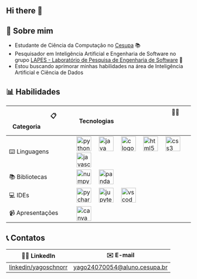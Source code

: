 ## Hi there 👋

## 🚀 Sobre mim 

- Estudante de Ciência da Computação no [Cesupa](https://www.cesupa.br) 📚
- Pesquisador em Inteligência Artificial e Engenharia de Software no grupo [LAPES - Laboratório de Pesquisa de Engenharia de Software](https://github.com/lapes-engenharia-de-software) 🔎
- Estou buscando aprimorar minhas habilidades na área de Inteligência Artificial e Ciência de Dados

## 📊 Habilidades 

|  ㅤㅤㅤㅤㅤ📋 Categoriaㅤㅤㅤㅤㅤ | ㅤㅤㅤㅤㅤㅤㅤㅤㅤㅤㅤㅤㅤㅤㅤㅤ👨‍💻 Tecnologiasㅤㅤㅤㅤㅤㅤㅤㅤ ㅤㅤㅤㅤㅤㅤㅤㅤ|
| ------------------------- | ------------------------------------------------------------------------------- |
| ⌨️ Linguagensㅤ| <div align="left"> <img src="https://cdn.jsdelivr.net/gh/devicons/devicon/icons/python/python-original.svg" height="40" alt="python logo"  /> <img width="12" /> <img src="https://cdn.jsdelivr.net/gh/devicons/devicon/icons/java/java-original.svg" height="40" alt="java logo"  /> <img width="12" /> <img src="https://cdn.jsdelivr.net/gh/devicons/devicon/icons/c/c-original.svg" height="40" alt="c logo"  /> <img width="12" /> <img src="https://cdn.jsdelivr.net/gh/devicons/devicon/icons/html5/html5-original.svg" height="40" alt="html5 logo"  /> <img width="12" /> <img src="https://cdn.jsdelivr.net/gh/devicons/devicon/icons/css3/css3-original.svg" height="40" alt="css3 logo"  /> <img width="12" /> <img src="https://cdn.jsdelivr.net/gh/devicons/devicon/icons/javascript/javascript-original.svg" height="40" alt="javascript logo"  /> </div>|
| 📚 Bibliotecas | <div align="left"> <img src="https://cdn.jsdelivr.net/gh/devicons/devicon/icons/numpy/numpy-original.svg" height="40" alt="numpy logo"  /> <img width="12" /> <img src="https://cdn.jsdelivr.net/gh/devicons/devicon/icons/pandas/pandas-original.svg" height="40" alt="pandas logo"  /> </div> |
| 💻 IDEs | <div align="left"> <img src="https://cdn.jsdelivr.net/gh/devicons/devicon/icons/pycharm/pycharm-original.svg" height="40" alt="pycharm logo"  /> <img width="12" /> <img src="https://cdn.jsdelivr.net/gh/devicons/devicon/icons/jupyter/jupyter-original.svg" height="40" alt="jupyter logo"  /> <img width="12" /> <img src="https://cdn.jsdelivr.net/gh/devicons/devicon/icons/vscode/vscode-original.svg" height="40" alt="vscode logo"  /> </div> |
| 📹 Apresentações | <div align="left"> <img src="https://cdn.jsdelivr.net/gh/devicons/devicon/icons/canva/canva-original.svg" height="40" alt="canva logo"  /> </div> |

## 📞 Contatos 

| 👨‍🎓 LinkedIn | ✉️ E-mail |
| - | - |
| [linkedin/yagoschnorr](https://www.linkedin.com/in/yagoschnorr/) | [yago24070054@aluno.cesupa.br](mailto:yago24070054@aluno.cesupa.br) |
